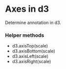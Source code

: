 # Axes in d3
Determine annotation in d3.

### Helper methods
  * d3.axisTop(scale)
  * d3.axisBottom(scale)
  * d3.axisLeft(scale)
  * d3.axisRight(scale)
